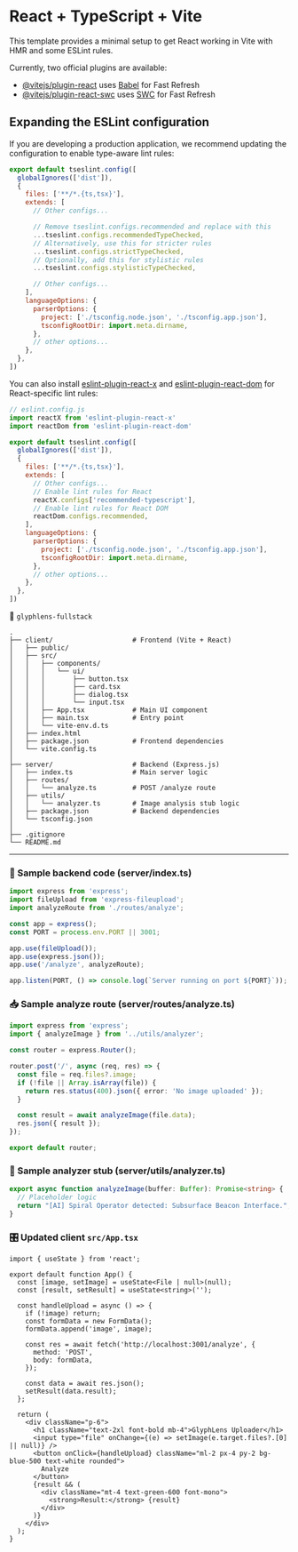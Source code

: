 # React + TypeScript + Vite

This template provides a minimal setup to get React working in Vite with HMR and some ESLint rules.

Currently, two official plugins are available:

- [@vitejs/plugin-react](https://github.com/vitejs/vite-plugin-react/blob/main/packages/plugin-react) uses [Babel](https://babeljs.io/) for Fast Refresh
- [@vitejs/plugin-react-swc](https://github.com/vitejs/vite-plugin-react/blob/main/packages/plugin-react-swc) uses [SWC](https://swc.rs/) for Fast Refresh

## Expanding the ESLint configuration

If you are developing a production application, we recommend updating the configuration to enable type-aware lint rules:

```js
export default tseslint.config([
  globalIgnores(['dist']),
  {
    files: ['**/*.{ts,tsx}'],
    extends: [
      // Other configs...

      // Remove tseslint.configs.recommended and replace with this
      ...tseslint.configs.recommendedTypeChecked,
      // Alternatively, use this for stricter rules
      ...tseslint.configs.strictTypeChecked,
      // Optionally, add this for stylistic rules
      ...tseslint.configs.stylisticTypeChecked,

      // Other configs...
    ],
    languageOptions: {
      parserOptions: {
        project: ['./tsconfig.node.json', './tsconfig.app.json'],
        tsconfigRootDir: import.meta.dirname,
      },
      // other options...
    },
  },
])
```

You can also install [eslint-plugin-react-x](https://github.com/Rel1cx/eslint-react/tree/main/packages/plugins/eslint-plugin-react-x) and [eslint-plugin-react-dom](https://github.com/Rel1cx/eslint-react/tree/main/packages/plugins/eslint-plugin-react-dom) for React-specific lint rules:

```js
// eslint.config.js
import reactX from 'eslint-plugin-react-x'
import reactDom from 'eslint-plugin-react-dom'

export default tseslint.config([
  globalIgnores(['dist']),
  {
    files: ['**/*.{ts,tsx}'],
    extends: [
      // Other configs...
      // Enable lint rules for React
      reactX.configs['recommended-typescript'],
      // Enable lint rules for React DOM
      reactDom.configs.recommended,
    ],
    languageOptions: {
      parserOptions: {
        project: ['./tsconfig.node.json', './tsconfig.app.json'],
        tsconfigRootDir: import.meta.dirname,
      },
      // other options...
    },
  },
])
```
📁 `glyphlens-fullstack`

```
.
├── client/                    # Frontend (Vite + React)
│   ├── public/
│   ├── src/
│   │   ├── components/
│   │   │   └── ui/
│   │   │       ├── button.tsx
│   │   │       ├── card.tsx
│   │   │       ├── dialog.tsx
│   │   │       └── input.tsx
│   │   ├── App.tsx            # Main UI component
│   │   ├── main.tsx           # Entry point
│   │   └── vite-env.d.ts
│   ├── index.html
│   ├── package.json           # Frontend dependencies
│   └── vite.config.ts
│
├── server/                    # Backend (Express.js)
│   ├── index.ts               # Main server logic
│   ├── routes/
│   │   └── analyze.ts         # POST /analyze route
│   ├── utils/
│   │   └── analyzer.ts        # Image analysis stub logic
│   ├── package.json           # Backend dependencies
│   └── tsconfig.json
│
├── .gitignore
└── README.md
```

---

### 🔧 Sample backend code (server/index.ts)
```ts
import express from 'express';
import fileUpload from 'express-fileupload';
import analyzeRoute from './routes/analyze';

const app = express();
const PORT = process.env.PORT || 3001;

app.use(fileUpload());
app.use(express.json());
app.use('/analyze', analyzeRoute);

app.listen(PORT, () => console.log(`Server running on port ${PORT}`));
```

### 📥 Sample analyze route (server/routes/analyze.ts)
```ts
import express from 'express';
import { analyzeImage } from '../utils/analyzer';

const router = express.Router();

router.post('/', async (req, res) => {
  const file = req.files?.image;
  if (!file || Array.isArray(file)) {
    return res.status(400).json({ error: 'No image uploaded' });
  }

  const result = await analyzeImage(file.data);
  res.json({ result });
});

export default router;
```

### 🧠 Sample analyzer stub (server/utils/analyzer.ts)
```ts
export async function analyzeImage(buffer: Buffer): Promise<string> {
  // Placeholder logic
  return "[AI] Spiral Operator detected: Subsurface Beacon Interface.";
}
```

### 🎛️ Updated client `src/App.tsx`
```tsx
import { useState } from 'react';

export default function App() {
  const [image, setImage] = useState<File | null>(null);
  const [result, setResult] = useState<string>('');

  const handleUpload = async () => {
    if (!image) return;
    const formData = new FormData();
    formData.append('image', image);

    const res = await fetch('http://localhost:3001/analyze', {
      method: 'POST',
      body: formData,
    });

    const data = await res.json();
    setResult(data.result);
  };

  return (
    <div className="p-6">
      <h1 className="text-2xl font-bold mb-4">GlyphLens Uploader</h1>
      <input type="file" onChange={(e) => setImage(e.target.files?.[0] || null)} />
      <button onClick={handleUpload} className="ml-2 px-4 py-2 bg-blue-500 text-white rounded">
        Analyze
      </button>
      {result && (
        <div className="mt-4 text-green-600 font-mono">
          <strong>Result:</strong> {result}
        </div>
      )}
    </div>
  );
}
```
